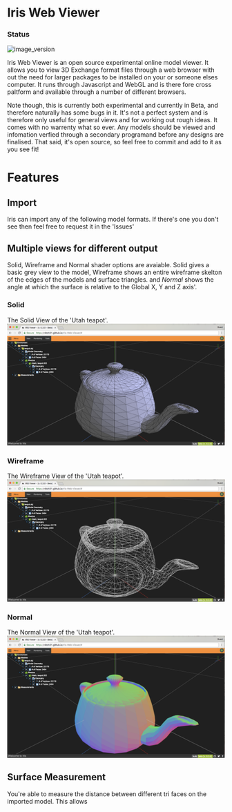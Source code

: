 # Iris Web Viewer

### Status
![image_version](https://img.shields.io/badge/build-beta%20%5Bv.%200.3.0%5D-green.svg "Version")

Iris Web Viewer is an open source experimental online model viewer. It allows you to view 3D Exchange format files through a web browser with out the need for larger packages to be installed on your or someone elses computer. It runs through Javascript and WebGL and is there fore cross paltform and available through a number of different browsers.

Note though, this is currently both experimental and currently in Beta, and therefore naturally has some bugs in it. It's not a perfect system and is therefore only useful for general views and for working out rough ideas. It comes with no warrenty what so ever. Any models should be viewed and infomation verfied through a secondary programand before any designs are finalised. That said, it's open source, so feel free to commit and add to it as you see fit!

# Features

## Import
Iris can import any of the following model formats. If there's one you don't see then feel free to request it in the 'Issues'

## Multiple views for different output
Solid, Wireframe and Normal shader options are avaiable. Solid gives a basic grey view to the model, Wireframe shows an entire wireframe skelton of the edges of the models and surface triangles. and *Normal* shows the angle at which the surface is relative to the Global X, Y and Z axis'.

### Solid
The Solid View of the 'Utah teapot'.
![image_solid_view](img/ref/scrnsht_solid.png "The 'Solid' View")

### Wireframe
The Wireframe View of the 'Utah teapot'.
![image_wireframe_view](img/ref/scrnsht_wireframe.png "The 'Wireframe' View")

### Normal
The Normal View of the 'Utah teapot'.
![image_normal_view](img/ref/scrnsht_normal.png "The 'Normal' View")

## Surface Measurement
You're able to measure the distance between different tri faces on the imported model. This allows 